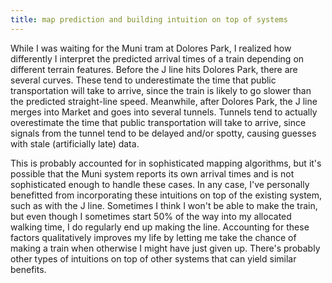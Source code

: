 ```yaml
---
title: map prediction and building intuition on top of systems
---
```


While I was waiting for the Muni tram at Dolores Park, I realized how differently I interpret the predicted arrival times of a train depending on different terrain features. Before the J line hits Dolores Park, there are several curves. These tend to underestimate the time that public transportation will take to arrive, since the train is likely to go slower than the predicted straight-line speed. Meanwhile, after Dolores Park, the J line merges into Market and goes into several tunnels. Tunnels tend to actually overestimate the time that public transportation will take to arrive, since signals from the tunnel tend to be delayed and/or spotty, causing guesses with stale (artificially late) data.

This is probably accounted for in sophisticated mapping algorithms, but it's possible that the Muni system reports its own arrival times and is not sophisticated enough to handle these cases. In any case, I've personally benefitted from incorporating these intuitions on top of the existing system, such as with the J line. Sometimes I think I won't be able to make the train, but even though I sometimes start 50% of the way into my allocated walking time, I do regularly end up making the line. Accounting for these factors qualitatively improves my life by letting me take the chance of making a train when otherwise I might have just given up. There's probably other types of intuitions on top of other systems that can yield similar benefits.
